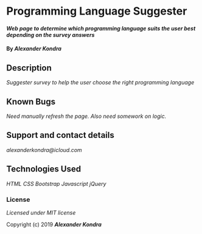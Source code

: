 # Programming Language Suggester

#### _Web page to determine which programming language suits the user best depending on the survey answers_

#### By _**Alexander Kondra**_

## Description

_Suggester survey to help the user choose the right programming language_

## Known Bugs

_Need manually refresh the page. Also need somework on logic._

## Support and contact details

_alexanderkondra@icloud.com_

## Technologies Used

_HTML_
_CSS_
_Bootstrap_
_Javascript_
_jQuery_

### License

*Licensed under MIT license*

Copyright (c) 2019 **_Alexander Kondra_**
